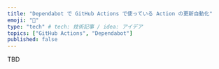 ```yaml
---
title: "Dependabot で GitHub Actions で使っている Action の更新自動化"
emoji: "🕌"
type: "tech" # tech: 技術記事 / idea: アイデア
topics: ["GitHub Actions", "Dependabot"]
published: false
---
```


TBD
